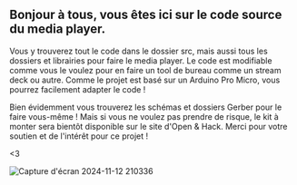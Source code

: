## Bonjour à tous, vous êtes ici sur le code source du media player.

Vous y trouverez tout le code dans le dossier src, mais aussi tous les dossiers et librairies pour faire le media player.
Le code est modifiable comme vous le voulez pour en faire un tool de bureau comme un stream deck ou autre. Comme le projet est basé sur un Arduino Pro Micro, vous pourrez facilement adapter le code !

Bien évidemment vous trouverez les schémas et dossiers Gerber pour le faire vous-même ! Mais si vous ne voulez pas prendre de risque, le kit à monter sera bientôt disponible sur le site d'Open & Hack.
Merci pour votre soutien et de l'intérêt pour ce projet !

<3

![Capture d'écran 2024-11-12 210336](https://github.com/user-attachments/assets/184f52fd-d2ef-4cd7-bae6-544f6035fbbb)
